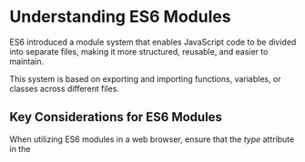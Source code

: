 # Understanding ES6 Modules

ES6 introduced a module system that enables JavaScript code to be divided into separate files, making it more structured, reusable, and easier to maintain.

This system is based on exporting and importing functions, variables, or classes across different files.

## Key Considerations for ES6 Modules

When utilizing ES6 modules in a web browser, ensure that the _type_ attribute in the _<script>_ tag is set to _module_.

```html
<script type="module" src="app.js"></script>
```

For ES6 modules in Node.js:
- Add "type": "module" to your `package.json` file.
- Use the `.mjs` extension for module files.

## Exporting and Importing in ES6 Modules

ES6 provides two main ways to export content from a module: **named exports** and **default exports**.

### Named Exports

Named exports allow multiple values to be exported from a single module using the `export` keyword.

**Example: Exporting a function from a file called `mathOperations.mjs` and importing it in `app.mjs`:**

**mathOperations.mjs:**
```js
export function multiply(x, y) {
  return x * y;
}
```

**app.mjs:**
```js
import { multiply } from "./mathOperations.mjs";

console.log(multiply(4, 3));
```

**Output:**
```js
12
```

### Assigning Aliases to Imports

The `as` keyword allows renaming of imported modules for better readability or to avoid conflicts.

**mathOperations.mjs:**
```js
export function multiply(x, y) {
  return x * y;
}
```

**app.mjs:**
```js
import { multiply as product } from "./mathOperations.mjs";

console.log(product(4, 3));
```

**Output:**
```js
12
```

### Default Exports

Each module can have only one default export, which can be imported using any name.

**logger.mjs:**
```js
export default function logMessage(msg) {
    console.log(`Message: ${msg}`);
}
```

**app.mjs:**
```js
import logMessage from "./logger.mjs";

logMessage("Hello, World!");
```

**Output:**
```js
Message: Hello, World!
```

